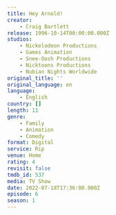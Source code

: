 ```yaml
---
title: Hey Arnold!
creator:
    - Craig Bartlett
release: 1996-10-14T00:00:00.000Z
studios:
    - Nickelodeon Productions
    - Games Animation
    - Snee-Oosh Productions
    - Nicktoons Productions
    - Nubian Nights Worldwide
original_title: ''
original_language: en
language:
    - English
country: []
length: 11
genre:
    - Family
    - Animation
    - Comedy
format: Digital
service: Rip
venue: Home
rating: 4
revisit: false
tmdb_id: 537
media: TV Show
date: 2022-07-18T17:36:00.000Z
episode: 6
season: 1
---
```

